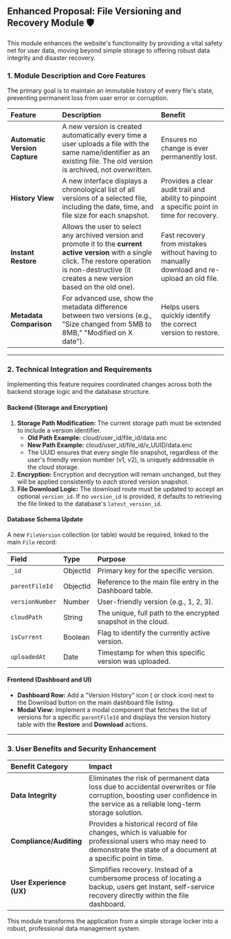 ## Enhanced Proposal: File Versioning and Recovery Module 🛡️

This module enhances the website's functionality by providing a vital safety net for user data, moving beyond simple storage to offering robust data integrity and disaster recovery.

### 1. Module Description and Core Features

The primary goal is to maintain an immutable history of every file's state, preventing permanent loss from user error or corruption.

| Feature | Description | Benefit |
| :--- | :--- | :--- |
| **Automatic Version Capture** | A new version is created automatically every time a user uploads a file with the same name/identifier as an existing file. The old version is archived, not overwritten. | Ensures no change is ever permanently lost. |
| **History View** | A new interface displays a chronological list of all versions of a selected file, including the date, time, and file size for each snapshot. | Provides a clear audit trail and ability to pinpoint a specific point in time for recovery. |
| **Instant Restore** | Allows the user to select any archived version and promote it to the **current active version** with a single click. The restore operation is non-destructive (it creates a new version based on the old one). | Fast recovery from mistakes without having to manually download and re-upload an old file. |
| **Metadata Comparison** | For advanced use, show the metadata difference between two versions (e.g., "Size changed from 5MB to 8MB," "Modified on X date"). | Helps users quickly identify the correct version to restore. |

---

### 2. Technical Integration and Requirements

Implementing this feature requires coordinated changes across both the backend storage logic and the database structure.

#### Backend (Storage and Encryption)

1.  **Storage Path Modification:** The current storage path must be extended to include a version identifier.
    * **Old Path Example:** cloud/user_id/file_id/data.enc
    * **New Path Example:** cloud/user_id/file_id/v_UUID/data.enc
    * The UUID ensures that every single file snapshot, regardless of the user's friendly version number (v1, v2), is uniquely addressable in the cloud storage.
2.  **Encryption:** Encryption and decryption will remain unchanged, but they will be applied consistently to *each* stored version snapshot.
3.  **File Download Logic:** The download route must be updated to accept an optional `version_id`. If no `version_id` is provided, it defaults to retrieving the file linked to the database's `latest_version_id`.

#### Database Schema Update

A new `FileVersion` collection (or table) would be required, linked to the main `File` record:

| Field | Type | Purpose |
| :--- | :--- | :--- |
| `_id` | ObjectId | Primary key for the specific version. |
| `parentFileId` | ObjectId | Reference to the main file entry in the Dashboard table. |
| `versionNumber` | Number | User-friendly version (e.g., 1, 2, 3). |
| `cloudPath` | String | The unique, full path to the encrypted snapshot in the cloud. |
| `isCurrent` | Boolean | Flag to identify the currently active version. |
| `uploadedAt` | Date | Timestamp for when this specific version was uploaded. |

#### Frontend (Dashboard and UI)

* **Dashboard Row:** Add a "Version History" icon (<V /> or clock icon) next to the Download button on the main dashboard file listing.
* **Modal View:** Implement a modal component that fetches the list of versions for a specific `parentFileId` and displays the version history table with the **Restore** and **Download** actions.

---

### 3. User Benefits and Security Enhancement

| Benefit Category | Impact |
| :--- | :--- |
| **Data Integrity** | Eliminates the risk of permanent data loss due to accidental overwrites or file corruption, boosting user confidence in the service as a reliable long-term storage solution. |
| **Compliance/Auditing**| Provides a historical record of file changes, which is valuable for professional users who may need to demonstrate the state of a document at a specific point in time. |
| **User Experience (UX)**| Simplifies recovery. Instead of a cumbersome process of locating a backup, users get instant, self-service recovery directly within the file dashboard. |

This module transforms the application from a simple storage locker into a robust, professional data management system.